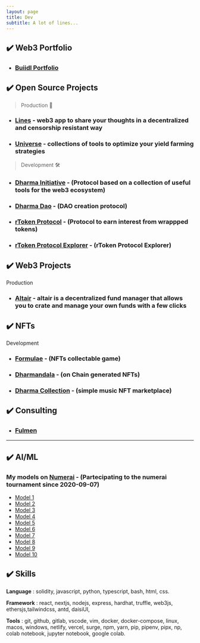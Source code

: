 ```yaml
---
layout: page
title: Dev 
subtitle: A lot of lines...
---
```

## ✔️ Web3 Portfolio

- ### [Buiidl Portfolio](https://buidlguidl.com/builders/0xb542E27732a390f509fD1FF6844a8386fe320f7f)

## ✔️ Open Source Projects

> Production 🚀

- ### [Lines](https://linesapp.vercel.app/) - web3 app to share your thoughts in a decentralized and censorship resistant way

- ### [Universe](https://universeapp.vercel.app/) - collections of tools to optimize your yield farming strategies

>Development 🛠️

- ### [Dharma Initiative](https://dharmainitiative.surge.sh/) - (Protocol based on a collection of useful tools for the web3 ecosystem)

- ### [Dharma Dao](https://dharmadao.surge.sh/) - (DAO creation protocol)

- ### [rToken Protocol](https://rtoken.surge.sh/) - (Protocol to earn interest from wrappped tokens)

- ### [rToken Protocol Explorer](https://rtokenscan.surge.sh/) - (rToken Protocol Explorer)

## ✔️ Web3 Projects

Production

- ### [Altair](https://app.nali.finance/altair-funds) - altair is a decentralized fund manager that allows you to crate and manage your own funds with a few clicks

## ✔️ NFTs

Development

- ### [Formulae](https://formulae.surge.sh/) - (NFTs collectable game)

- ### [Dharmandala](https://dharmandala.surge.sh/) - (on Chain generated NFTs)

- ### [Dharma Collection](https://dharmacollection.vercel.app/) - (simple music NFT marketplace)

## ✔️ Consulting

- ### [Fulmen](https://fulmensrls.it)

---

## ✔️ **AI/ML**

### My models on [Numerai](https://numer.ai) - (Partecipating to the numerai tournament since 2020-09-07)

- [Model 1](https://numer.ai/scobruone)
- [Model 2](https://numer.ai/scobrutwo)
- [Model 3](https://numer.ai/scobruthree)
- [Model 4](https://numer.ai/scobrufour)
- [Model 5](https://numer.ai/scobrufive)
- [Model 6](https://numer.ai/scobrusix)
- [Model 7](https://numer.ai/scobruseven)
- [Model 8](https://numer.ai/scobrueight)
- [Model 9](https://numer.ai/scobrunine)
- [Model 10](https://numer.ai/scobruten)

<!-- ## 💲 Buy Models on Numerbay

- [Buy model 5](https://numerbay.ai/product/numerai-predictions/scobrufive)
- [Buy model 2](https://numerbay.ai/product/numerai-predictions/scobrutwo) -->

## ✔️ Skills

**Language**
: solidity, javascript, python, typescript, bash, html, css.

**Framework**
: react, nextjs, nodejs, express, hardhat, truffle, web3js, ethersjs,tailwindcss, antd, daisiUI,

**Tools**
: git, github, gitlab, vscode, vim, docker, docker-compose, linux, macos, windows, netlify, vercel, surge, npm, yarn, pip, pipenv, pipx, np, colab notebook, jupyter notebook, google colab.
